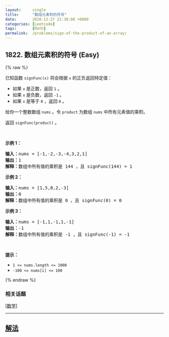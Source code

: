 ```yaml
---
layout:     single
title:      "数组元素积的符号"
date:       2020-12-27 21:30:00 +0800
categories: [Leetcode]
tags:       [Math]
permalink:  /problems/sign-of-the-product-of-an-array/
---
```


## 1822. 数组元素积的符号 (Easy)

{% raw %}

<p>已知函数 <code>signFunc(x)</code> 将会根据 <code>x</code> 的正负返回特定值：</p>

<ul>
	<li>如果 <code>x</code> 是正数，返回 <code>1</code> 。</li>
	<li>如果 <code>x</code> 是负数，返回 <code>-1</code> 。</li>
	<li>如果 <code>x</code> 是等于 <code>0</code> ，返回 <code>0</code> 。</li>
</ul>

<p>给你一个整数数组 <code>nums</code> 。令 <code>product</code> 为数组 <code>nums</code> 中所有元素值的乘积。</p>

<p>返回 <code>signFunc(product)</code> 。</p>

<p> </p>

<p><strong>示例 1：</strong></p>

<pre>
<strong>输入：</strong>nums = [-1,-2,-3,-4,3,2,1]
<strong>输出：</strong>1
<strong>解释：</strong>数组中所有值的乘积是 144 ，且 signFunc(144) = 1
</pre>

<p><strong>示例 2：</strong></p>

<pre>
<strong>输入：</strong>nums = [1,5,0,2,-3]
<strong>输出：</strong>0
<strong>解释：</strong>数组中所有值的乘积是 0 ，且 signFunc(0) = 0
</pre>

<p><strong>示例 3：</strong></p>

<pre>
<strong>输入：</strong>nums = [-1,1,-1,1,-1]
<strong>输出：</strong>-1
<strong>解释：</strong>数组中所有值的乘积是 -1 ，且 signFunc(-1) = -1
</pre>

<p> </p>

<p><strong>提示：</strong></p>

<ul>
	<li><code>1 <= nums.length <= 1000</code></li>
	<li><code>-100 <= nums[i] <= 100</code></li>
</ul>

{% endraw %}

### 相关话题
  [[数学](https://github.com/openset/leetcode/tree/master/tag/math/README.md)]

---

## [解法](https://github.com/openset/leetcode/tree/master/problems/sign-of-the-product-of-an-array)
